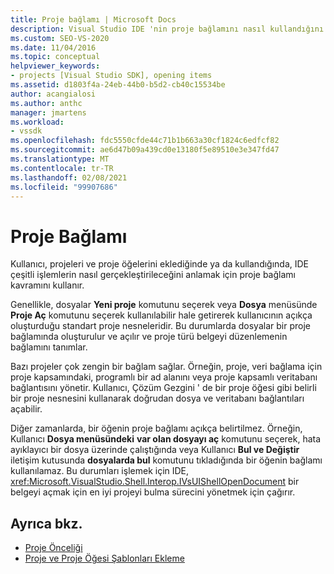 ```yaml
---
title: Proje bağlamı | Microsoft Docs
description: Visual Studio IDE 'nin proje bağlamını nasıl kullandığını öğrenmek için, Kullanıcı projeleri ve proje öğeleri eklendiğinde veya bunlarla çalışırken nasıl işlem yapılacağını belirleme hakkında bilgi edinin.
ms.custom: SEO-VS-2020
ms.date: 11/04/2016
ms.topic: conceptual
helpviewer_keywords:
- projects [Visual Studio SDK], opening items
ms.assetid: d1803f4a-24eb-44b0-b5d2-cb40c15534be
author: acangialosi
ms.author: anthc
manager: jmartens
ms.workload:
- vssdk
ms.openlocfilehash: fdc5550cfde44c71b1b663a30cf1824c6edfcf82
ms.sourcegitcommit: ae6d47b09a439cd0e13180f5e89510e3e347fd47
ms.translationtype: MT
ms.contentlocale: tr-TR
ms.lasthandoff: 02/08/2021
ms.locfileid: "99907686"
---
```

# <a name="project-context"></a>Proje Bağlamı
Kullanıcı, projeleri ve proje öğelerini eklediğinde ya da kullandığında, IDE çeşitli işlemlerin nasıl gerçekleştirileceğini anlamak için proje bağlamı kavramını kullanır.

 Genellikle, dosyalar **Yeni proje** komutunu seçerek veya **Dosya** menüsünde **Proje Aç** komutunu seçerek kullanılabilir hale getirerek kullanıcının açıkça oluşturduğu standart proje nesneleridir. Bu durumlarda dosyalar bir proje bağlamında oluşturulur ve açılır ve proje türü belgeyi düzenlemenin bağlamını tanımlar.

 Bazı projeler çok zengin bir bağlam sağlar. Örneğin, proje, veri bağlama için proje kapsamındaki, programlı bir ad alanını veya proje kapsamlı veritabanı bağlantısını yönetir. Kullanıcı, Çözüm Gezgini ' de bir proje öğesi gibi belirli bir proje nesnesini kullanarak doğrudan dosya ve veritabanı bağlantıları açabilir.

 Diğer zamanlarda, bir öğenin proje bağlamı açıkça belirtilmez. Örneğin, Kullanıcı **Dosya menüsündeki** **var olan dosyayı aç** komutunu seçerek, hata ayıklayıcı bir dosya üzerinde çalıştığında veya Kullanıcı **Bul ve Değiştir** iletişim kutusunda **dosyalarda bul** komutunu tıkladığında bir öğenin bağlamı kullanılamaz. Bu durumları işlemek için IDE, <xref:Microsoft.VisualStudio.Shell.Interop.IVsUIShellOpenDocument> bir belgeyi açmak için en iyi projeyi bulma sürecini yönetmek için çağırır.

## <a name="see-also"></a>Ayrıca bkz.
- [Proje Önceliği](../../extensibility/internals/project-priority.md)
- [Proje ve Proje Öğesi Şablonları Ekleme](../../extensibility/internals/adding-project-and-project-item-templates.md)
